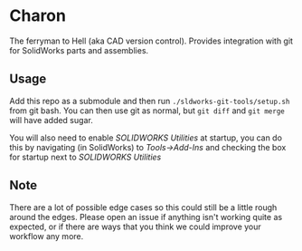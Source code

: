 # Charon
The ferryman to Hell (aka CAD version control). Provides integration with git
for SolidWorks parts and assemblies.

## Usage

Add this repo as a submodule and then run `./sldworks-git-tools/setup.sh` from
git bash. You can then use git as normal, but `git diff` and `git merge` will
have added sugar.

You will also need to enable *SOLIDWORKS Utilities* at startup, you can do this
by navigating (in SolidWorks) to *Tools->Add-Ins* and checking the box for
startup next to *SOLIDWORKS Utilities*

## Note

There are a lot of possible edge cases so this could still be a little rough
around the edges. Please open an issue if anything isn't working quite as
expected, or if there are ways that you think we could improve your workflow
any more.
